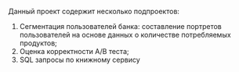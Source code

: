 Данный проект содержит несколько подпроектов:  
  1. Сегментация пользователей банка: составление портретов пользователей на основе данных о количестве потребляемых продуктов; 
  2. Оценка корректности A/B теста; 
  3. SQL запросы по книжному сервису
